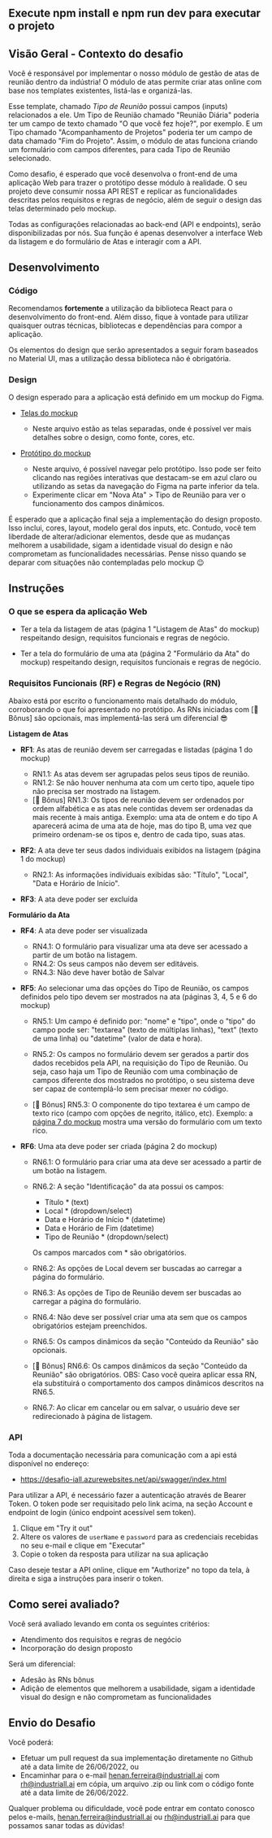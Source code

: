 ## Execute npm install e npm run dev para executar o projeto


## Visão Geral - Contexto do desafio

Você é responsável por implementar o nosso módulo de gestão de atas de reunião dentro da indústria! O módulo de atas permite criar atas online com base nos templates existentes, listá-las e organizá-las.

Esse template, chamado _Tipo de Reunião_ possui campos (inputs) relacionados a ele. Um Tipo de Reunião chamado "Reunião Diária" poderia ter um campo de texto chamado "O que você fez hoje?", por exemplo. E um Tipo chamado "Acompanhamento de Projetos" poderia ter um campo de data chamado "Fim do Projeto". Assim, o módulo de atas funciona criando um formulário com campos diferentes, para cada Tipo de Reunião selecionado.

Como desafio, é esperado que você desenvolva o front-end de uma aplicação Web para trazer o protótipo desse módulo à realidade. O seu projeto deve consumir nossa API REST e replicar as funcionalidades descritas pelos requisitos e regras de negócio, além de seguir o design das telas determinado pelo mockup.

Todas as configurações relacionadas ao back-end (API e endpoints), serão disponibilizadas por nós. Sua função é apenas desenvolver a interface Web da listagem e do formulário de Atas e interagir com a API.

## Desenvolvimento

### Código

Recomendamos **fortemente** a utilização da biblioteca React para o desenvolvimento do front-end. Além disso, fique à vontade para utilizar quaisquer outras técnicas, bibliotecas e dependências para compor a aplicação.

Os elementos do design que serão apresentados a seguir foram baseados no Material UI, mas a utilização dessa biblioteca não é obrigatória.

### Design

O design esperado para a aplicação está definido em um mockup do Figma.

- [Telas do mockup](https://www.figma.com/file/kfO4pi7kyCRjuZQV3WMtcy/iMeets)

  - Neste arquivo estão as telas separadas, onde é possível ver mais detalhes sobre o design, como fonte, cores, etc.

- [Protótipo do mockup](https://www.figma.com/proto/kfO4pi7kyCRjuZQV3WMtcy/iMeets?page-id=0%3A1&node-id=1%3A2&viewport=790%2C478%2C0.32&scaling=contain&starting-point-node-id=1%3A2)

  - Neste arquivo, é possível navegar pelo protótipo. Isso pode ser feito clicando nas regiões interativas que destacam-se em azul claro ou utilizando as setas da navegação do Figma na parte inferior da tela.
  - Experimente clicar em "Nova Ata" > Tipo de Reunião para ver o funcionamento dos campos dinâmicos.

É esperado que a aplicação final seja a implementação do design proposto. Isso inclui, cores, layout, modelo geral dos inputs, etc. Contudo, você tem liberdade de alterar/adicionar elementos, desde que as mudanças melhorem a usabilidade, sigam a identidade visual do design e não comprometam as funcionalidades necessárias. Pense nisso quando se deparar com situações não contempladas pelo mockup :wink:

<!-- :information_source: *Tire um momento para navegar pelas telas antes de seguir para as instruções* -->

## Instruções

### O que se espera da aplicação Web

- Ter a tela da listagem de atas (página 1 "Listagem de Atas" do mockup) respeitando design, requisitos funcionais e regras de negócio.

- Ter a tela do formulário de uma ata (página 2 "Formulário da Ata" do mockup) respeitando design, requisitos funcionais e regras de negócio.

### Requisitos Funcionais (RF) e Regras de Negócio (RN)

Abaixo está por escrito o funcionamento mais detalhado do módulo, corroborando o que foi apresentado no protótipo. As RNs iniciadas com [:star2: Bônus] são opcionais, mas implementá-las será um diferencial :sunglasses:

**Listagem de Atas**

- **RF1**: As atas de reunião devem ser carregadas e listadas (página 1 do mockup)

  - RN1.1: As atas devem ser agrupadas pelos seus tipos de reunião.
  - RN1.2: Se não houver nenhuma ata com um certo tipo, aquele tipo não precisa ser mostrado na listagem.
  - [:star2: Bônus] RN1.3: Os tipos de reunião devem ser ordenados por ordem alfabética e as atas nele contidas devem ser ordenadas da mais recente à mais antiga.
    Exemplo: uma ata de ontem e do tipo A aparecerá acima de uma ata de hoje, mas do tipo B, uma vez que primeiro ordenam-se os tipos e, dentro de cada tipo, suas atas.

- **RF2**: A ata deve ter seus dados individuais exibidos na listagem (página 1 do mockup)

  - RN2.1: As informações individuais exibidas são: "Título", "Local", "Data e Horário de Início".

- **RF3**: A ata deve poder ser excluída

**Formulário da Ata**

- **RF4**: A ata deve poder ser visualizada

  - RN4.1: O formulário para visualizar uma ata deve ser acessado a partir de um botão na listagem.
  - RN4.2: Os seus campos não devem ser editáveis.
  - RN4.3: Não deve haver botão de Salvar

- **RF5**: Ao selecionar uma das opções do Tipo de Reunião, os campos definidos pelo tipo devem ser mostrados na ata (páginas 3, 4, 5 e 6 do mockup)

  - RN5.1: Um campo é definido por: "nome" e "tipo", onde o "tipo" do campo pode ser: "textarea" (texto de múltiplas linhas), "text" (texto de uma linha) ou "datetime" (valor de data e hora).

  - RN5.2: Os campos no formulário devem ser gerados a partir dos dados recebidos pela API, na requisição do Tipo de Reunião. Ou seja, caso haja um Tipo de Reunião com uma combinação de campos diferente dos mostrados no protótipo, o seu sistema deve ser capaz de contemplá-lo sem precisar mexer no código.

  - [:star2: Bônus] RN5.3: O componente do tipo textarea é um campo de texto rico (campo com opções de negrito, itálico, etc). Exemplo: a [página 7 do mockup](https://www.figma.com/file/kfO4pi7kyCRjuZQV3WMtcy/iMeets?node-id=81%3A371) mostra uma versão do formulário com um texto rico.

- **RF6**: Uma ata deve poder ser criada (página 2 do mockup)

  - RN6.1: O formulário para criar uma ata deve ser acessado a partir de um botão na listagem.
  - RN6.2: A seção "Identificação" da ata possui os campos:

    - Título \* (text)
    - Local \* (dropdown/select)
    - Data e Horário de Início \* (datetime)
    - Data e Horário de Fim (datetime)
    - Tipo de Reunião \* (dropdown/select)

    Os campos marcados com \* são obrigatórios.

  - RN6.2: As opções de Local devem ser buscadas ao carregar a página do formulário.
  - RN6.3: As opções de Tipo de Reunião devem ser buscadas ao carregar a página do formulário.
  - RN6.4: Não deve ser possível criar uma ata sem que os campos obrigatórios estejam preenchidos.
  - RN6.5: Os campos dinâmicos da seção "Conteúdo da Reunião" são opcionais.
  - [:star2: Bônus] RN6.6: Os campos dinâmicos da seção "Conteúdo da Reunião" são obrigatórios. OBS: Caso você queira aplicar essa RN, ela substituirá o comportamento dos campos dinâmicos descritos na RN6.5.
  - RN6.7: Ao clicar em cancelar ou em salvar, o usuário deve ser redirecionado à página de listagem.

### API

Toda a documentação necessária para comunicação com a api está disponível no endereço:

- https://desafio-iall.azurewebsites.net/api/swagger/index.html

Para utilizar a API, é necessário fazer a autenticação através de Bearer Token. O token pode ser requisitado pelo link acima, na seção Account e endpoint de login (único endpoint acessível sem token).

1. Clique em "Try it out"
2. Altere os valores de `userName` e `password` para as credenciais recebidas no seu e-mail e clique em "Executar"
3. Copie o token da resposta para utilizar na sua aplicação

Caso deseje testar a API online, clique em "Authorize" no topo da tela, à direita e siga a instruções para inserir o token.

## Como serei avaliado?

Você será avaliado levando em conta os seguintes critérios:

- Atendimento dos requisitos e regras de negócio
- Incorporação do design proposto

Será um diferencial:

- Adesão às RNs bônus
- Adição de elementos que melhorem a usabilidade, sigam a identidade visual do design e não comprometam as funcionalidades

## Envio do Desafio

Você poderá:

- Efetuar um pull request da sua implementação diretamente no Github até a data limite de 26/06/2022, ou
- Encaminhar para o e-mail henan.ferreira@industriall.ai com rh@industriall.ai em cópia, um arquivo .zip ou link com o código fonte até a data limite de 26/06/2022.

Qualquer problema ou dificuldade, você pode entrar em contato conosco pelos e-mails, henan.ferreira@industriall.ai ou rh@industriall.ai para que possamos sanar todas as dúvidas!
